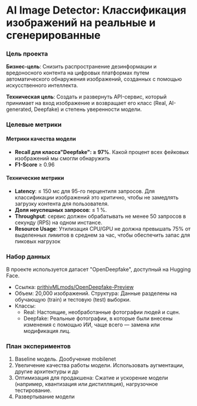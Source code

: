 # AI Image Detector: Классификация изображений на реальные и сгенерированные

### Цель проекта

**Бизнес-цель**: Снизить распространение дезинформации и вредоносного контента на цифровых платформах путем автоматического обнаружения изображений, созданных с помощью искусственного интеллекта.

**Техническая цель**: Создать и развернуть API-сервис, который принимает на вход изображение и возвращает его класс (Real, AI-generated, Deepfake) и степень уверенности модели.

### Целевые метрики

#### Метрики качества модели
- **Recall для класса"Deepfake": ≥ 97%**. Какой процент всех фейковых изображений мы смогли обнаружить
- **F1-Score** ≥ 0.96

#### Технические метрики
- **Latency**: ≤ 150 мс для 95-го перцентиля запросов. Для классификации изображений это критично, чтобы не замедлять загрузку контента для пользователя.
- **Доля неуспешных запросов**: ≤ 1 %.
- **Throughput**: сервис должен обрабатывать не менее 50 запросов в секунду (RPS) на одном инстансе.
- **Resource Usage**: Утилизация CPU/GPU не должна превышать 75% от выделенных лимитов в среднем за час, чтобы обеспечить запас для пиковых нагрузок

### Набор данных

В проекте используется датасет "OpenDeepfake", доступный на Hugging Face.
- Ссылка: [prithivMLmods/OpenDeepfake-Preview](https://huggingface.co/datasets/prithivMLmods/OpenDeepfake-Preview)
- Объем: 20,000 изображений.
Структура: Данные разделены на обучающую (train) и тестовую (test) выборки.
- Классы:
    - Real: Настоящие, необработанные фотографии людей и сцен.
    - Deepfake: Реальные фотографии, в которые были внесены изменения с помощью ИИ, чаще всего — замена или модификация лиц.

### План экспериментов

1. Baseline модель. Дообучение mobilenet
3. Увеличение качества работы модели. Использовать аугментации, другие архитектуры и др
4. Оптимизация для продакшена: Сжатие и ускорение модели (например, квантизация или дистилляция), нагрузочное тестирование.
5. Развертывание модели

